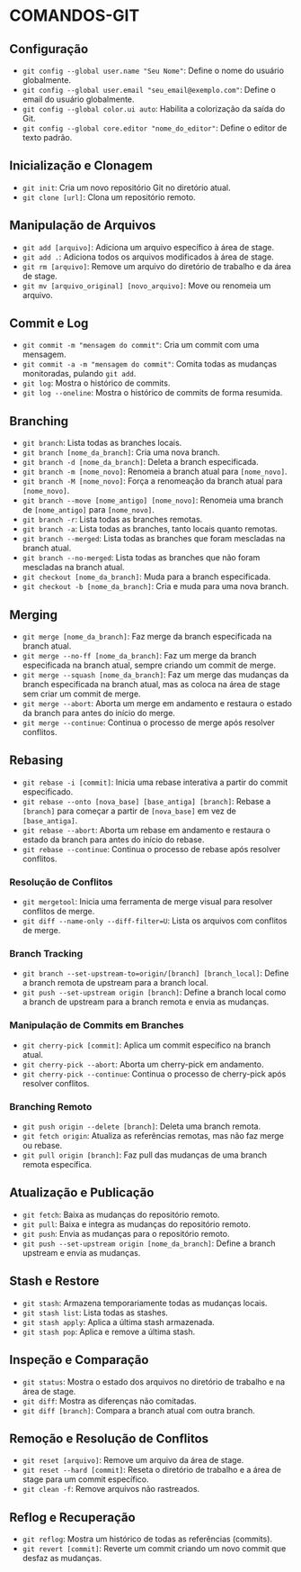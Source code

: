 # COMANDOS-GIT

## Configuração

- `git config --global user.name "Seu Nome"`: Define o nome do usuário globalmente.
- `git config --global user.email "seu_email@exemplo.com"`: Define o email do usuário globalmente.
- `git config --global color.ui auto`: Habilita a colorização da saída do Git.
- `git config --global core.editor "nome_do_editor"`: Define o editor de texto padrão.

## Inicialização e Clonagem

- `git init`: Cria um novo repositório Git no diretório atual.
- `git clone [url]`: Clona um repositório remoto.

## Manipulação de Arquivos

- `git add [arquivo]`: Adiciona um arquivo específico à área de stage.
- `git add .`: Adiciona todos os arquivos modificados à área de stage.
- `git rm [arquivo]`: Remove um arquivo do diretório de trabalho e da área de stage.
- `git mv [arquivo_original] [novo_arquivo]`: Move ou renomeia um arquivo.

## Commit e Log

- `git commit -m "mensagem do commit"`: Cria um commit com uma mensagem.
- `git commit -a -m "mensagem do commit"`: Comita todas as mudanças monitoradas, pulando `git add`.
- `git log`: Mostra o histórico de commits.
- `git log --oneline`: Mostra o histórico de commits de forma resumida.

## Branching
- `git branch`: Lista todas as branches locais.
- `git branch [nome_da_branch]`: Cria uma nova branch.
- `git branch -d [nome_da_branch]`: Deleta a branch especificada.
- `git branch -m [nome_novo]`: Renomeia a branch atual para `[nome_novo]`.
- `git branch -M [nome_novo]`: Força a renomeação da branch atual para `[nome_novo]`.
- `git branch --move [nome_antigo] [nome_novo]`: Renomeia uma branch de `[nome_antigo]` para `[nome_novo]`.
- `git branch -r`: Lista todas as branches remotas.
- `git branch -a`: Lista todas as branches, tanto locais quanto remotas.
- `git branch --merged`: Lista todas as branches que foram mescladas na branch atual.
- `git branch --no-merged`: Lista todas as branches que não foram mescladas na branch atual.
- `git checkout [nome_da_branch]`: Muda para a branch especificada.
- `git checkout -b [nome_da_branch]`: Cria e muda para uma nova branch.

## Merging

- `git merge [nome_da_branch]`: Faz merge da branch especificada na branch atual.
- `git merge --no-ff [nome_da_branch]`: Faz um merge da branch especificada na branch atual, sempre criando um commit de merge.
- `git merge --squash [nome_da_branch]`: Faz um merge das mudanças da branch especificada na branch atual, mas as coloca na área de stage sem criar um commit de merge.
- `git merge --abort`: Aborta um merge em andamento e restaura o estado da branch para antes do início do merge.
- `git merge --continue`: Continua o processo de merge após resolver conflitos.

## Rebasing

- `git rebase -i [commit]`: Inicia uma rebase interativa a partir do commit especificado.
- `git rebase --onto [nova_base] [base_antiga] [branch]`: Rebase a `[branch]` para começar a partir de `[nova_base]` em vez de `[base_antiga]`.
- `git rebase --abort`: Aborta um rebase em andamento e restaura o estado da branch para antes do início do rebase.
- `git rebase --continue`: Continua o processo de rebase após resolver conflitos.

### Resolução de Conflitos

- `git mergetool`: Inicia uma ferramenta de merge visual para resolver conflitos de merge.
- `git diff --name-only --diff-filter=U`: Lista os arquivos com conflitos de merge.

### Branch Tracking

- `git branch --set-upstream-to=origin/[branch] [branch_local]`: Define a branch remota de upstream para a branch local.
- `git push --set-upstream origin [branch]`: Define a branch local como a branch de upstream para a branch remota e envia as mudanças.

### Manipulação de Commits em Branches

- `git cherry-pick [commit]`: Aplica um commit específico na branch atual.
- `git cherry-pick --abort`: Aborta um cherry-pick em andamento.
- `git cherry-pick --continue`: Continua o processo de cherry-pick após resolver conflitos.

### Branching Remoto

- `git push origin --delete [branch]`: Deleta uma branch remota.
- `git fetch origin`: Atualiza as referências remotas, mas não faz merge ou rebase.
- `git pull origin [branch]`: Faz pull das mudanças de uma branch remota específica.

## Atualização e Publicação

- `git fetch`: Baixa as mudanças do repositório remoto.
- `git pull`: Baixa e integra as mudanças do repositório remoto.
- `git push`: Envia as mudanças para o repositório remoto.
- `git push --set-upstream origin [nome_da_branch]`: Define a branch upstream e envia as mudanças.

## Stash e Restore

- `git stash`: Armazena temporariamente todas as mudanças locais.
- `git stash list`: Lista todas as stashes.
- `git stash apply`: Aplica a última stash armazenada.
- `git stash pop`: Aplica e remove a última stash.

## Inspeção e Comparação

- `git status`: Mostra o estado dos arquivos no diretório de trabalho e na área de stage.
- `git diff`: Mostra as diferenças não comitadas.
- `git diff [branch]`: Compara a branch atual com outra branch.

## Remoção e Resolução de Conflitos

- `git reset [arquivo]`: Remove um arquivo da área de stage.
- `git reset --hard [commit]`: Reseta o diretório de trabalho e a área de stage para um commit específico.
- `git clean -f`: Remove arquivos não rastreados.

## Reflog e Recuperação

- `git reflog`: Mostra um histórico de todas as referências (commits).
- `git revert [commit]`: Reverte um commit criando um novo commit que desfaz as mudanças.
